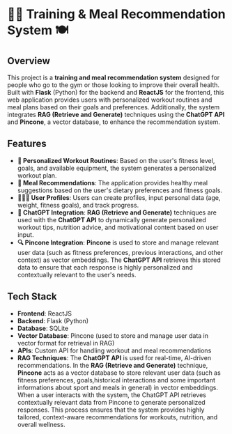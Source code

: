 # 🏋️‍♂️ **Training & Meal Recommendation System** 🍽️

## Overview
This project is a **training and meal recommendation system** designed for people who go to the gym or those looking to improve their overall health. Built with **Flask** (Python) for the backend and **ReactJS** for the frontend, this web application provides users with personalized workout routines and meal plans based on their goals and preferences. Additionally, the system integrates **RAG (Retrieve and Generate)** techniques using the **ChatGPT API** and **Pincone**, a vector database, to enhance the recommendation system.

## Features
- **💪 Personalized Workout Routines**: Based on the user's fitness level, goals, and available equipment, the system generates a personalized workout plan.
- **🍏 Meal Recommendations**: The application provides healthy meal suggestions based on the user's dietary preferences and fitness goals.
- **🧑‍🤝‍🧑 User Profiles**: Users can create profiles, input personal data (age, weight, fitness goals), and track progress.
- **💬 ChatGPT Integration**: **RAG (Retrieve and Generate)** techniques are used with the **ChatGPT API** to dynamically generate personalized workout tips, nutrition advice, and motivational content based on user input.
- **🔍 Pincone Integration**: **Pincone** is used to store and manage relevant user data (such as fitness preferences, previous interactions, and other context) as vector embeddings. The **ChatGPT API** retrieves this stored data to ensure that each response is highly personalized and contextually relevant to the user's needs.

## Tech Stack
- **Frontend**: ReactJS
- **Backend**: Flask (Python)
- **Database**: SQLite
- **Vector Database**: Pincone (used to store and manage user data in vector format for retrieval in RAG)
- **APIs**: Custom API for handling workout and meal recommendations
- **RAG Techniques**: The **ChatGPT API** is used for real-time, AI-driven recommendations. In the **RAG (Retrieve and Generate)** technique, **Pincone** acts as a vector database to store relevant user data (such as fitness preferences, goals,historical interactions and some important informations about sport and meals in general) in vector embeddings. When a user interacts with the system, the ChatGPT API retrieves contextually relevant data from Pincone to generate personalized responses. This process ensures that the system provides highly tailored, context-aware recommendations for workouts, nutrition, and overall wellness.
